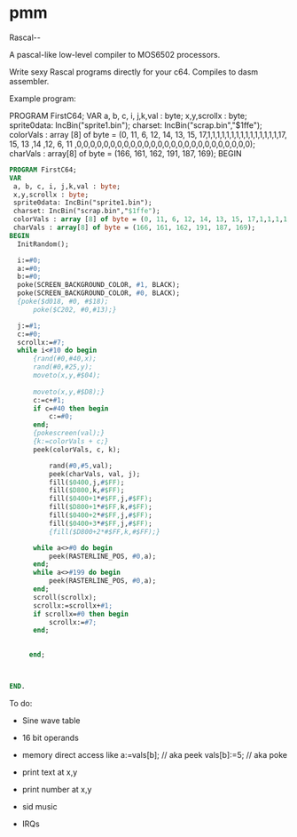 # pmm
Rascal-- 

A pascal-like low-level compiler to MOS6502 processors.

Write sexy Rascal programs directly for your c64. Compiles to dasm assembler. 

Example program: 


PROGRAM FirstC64;
VAR
   a, b, c, i, j,k,val : byte;
   x,y,scrollx : byte;
   sprite0data: IncBin("sprite1.bin");
   charset: IncBin("scrap.bin","$1ffe");
   colorVals : array [8] of byte = (0, 11, 6, 12, 14, 13, 15, 17,1,1,1,1,1,1,1,1,1,1,1,1,1,1,1,17, 15, 13 ,14 ,12, 6, 11 ,0,0,0,0,0,0,0,0,0,0,0,0,0,0,0,0,0,0,0,0,0,0,0,0,0,0);
   charVals : array[8] of byte = (166, 161, 162, 191, 187, 169);
BEGIN
	
  ```Pascal
  PROGRAM FirstC64;
VAR
   a, b, c, i, j,k,val : byte;
   x,y,scrollx : byte;
   sprite0data: IncBin("sprite1.bin");
   charset: IncBin("scrap.bin","$1ffe");
   colorVals : array [8] of byte = (0, 11, 6, 12, 14, 13, 15, 17,1,1,1,1,1,1,1,1,1,1,1,1,1,1,1,17, 15, 13 ,14 ,12, 6, 11 ,0,0,0,0,0,0,0,0,0,0,0,0,0,0,0,0,0,0,0,0,0,0,0,0,0,0);
   charVals : array[8] of byte = (166, 161, 162, 191, 187, 169);
BEGIN
	InitRandom();
  
	i:=#0;
	a:=#0;
	b:=#0;
	poke(SCREEN_BACKGROUND_COLOR, #1, BLACK);
 	poke(SCREEN_BACKGROUND_COLOR, #0, BLACK);
	{poke($d018, #0, #$18);
    	poke($C202, #0,#13);}

	j:=#1;
	c:=#0;
	scrollx:=#7;
	while i<#10 do begin
 		{rand(#0,#40,x);
		rand(#0,#25,y);
		moveto(x,y,#$04);
	
		moveto(x,y,#$D8);}
		c:=c+#1;
		if c=#40 then begin
			c:=#0;
		end;
		{pokescreen(val);}
		{k:=colorVals + c;}
		peek(colorVals, c, k);

			rand(#0,#5,val);
			peek(charVals, val, j);
			fill($0400,j,#$FF);
			fill($D800,k,#$FF);
			fill($0400+1*#$FF,j,#$FF);
			fill($D800+1*#$FF,k,#$FF);
			fill($0400+2*#$FF,j,#$FF);
			fill($0400+3*#$FF,j,#$FF);
			{fill($D800+2*#$FF,k,#$FF);}

		while a<>#0 do begin
			peek(RASTERLINE_POS, #0,a);
		end;
		while a<>#199 do begin
			peek(RASTERLINE_POS, #0,a);
		end;
		scroll(scrollx);
		scrollx:=scrollx+#1;	
		if scrollx=#0 then begin
			scrollx:=#7;
		end;
	

       end;



END.

```


To do:
  - Sine wave table
  - 16 bit operands
  - memory direct access like
     a:=vals[b]; // aka peek
     vals[b]:=5; // aka poke
     
  - print text at x,y
  - print number at x,y
  - sid music
  - IRQs
